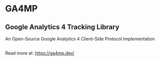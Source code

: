 # GA4MP
## Google Analytics 4 Tracking Library

An Open-Source Google Analytics 4 Client-Side Protocol Implementation
##
Read more at: https://ga4mp.dev/